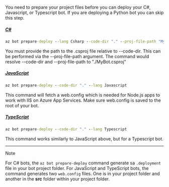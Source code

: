 
You need to prepare your project files before you can deploy your C#, Javascript, or Typescript bot. If you are deploying a Python bot you can skip this step.

<!-- **C# bots** -->
##### [C#](#tab/csharp)

```cmd
az bot prepare-deploy --lang Csharp --code-dir "." --proj-file-path "MyBot.csproj"
```

You must provide the path to the .csproj file relative to --code-dir. This can be performed via the --proj-file-path argument. The command would resolve --code-dir and --proj-file-path to "./MyBot.csproj"

<!-- **JavaScript bots** -->
##### [JavaScript](#tab/javascript)

```cmd
az bot prepare-deploy --code-dir "." --lang Javascript
```

This command will fetch a web.config which is needed for Node.js apps to work with IIS on Azure App Services. Make sure web.config is saved to the root of your bot.

<!-- **TypeScript bots** -->
##### [TypeScript](#tab/typescript)

```cmd
az bot prepare-deploy --code-dir "." --lang Typescript
```

This command works similarly to JavaScript above, but for a Typescript bot.

---

> [!NOTE]
>  For C# bots, the `az bot prepare-deploy` command generate sa `.deployment` file in your bot project folder.
> For JavaScript and TypeScript bots, the command generates two `web.config` files. One is in your project folder and another in the **src** folder within your project folder.


